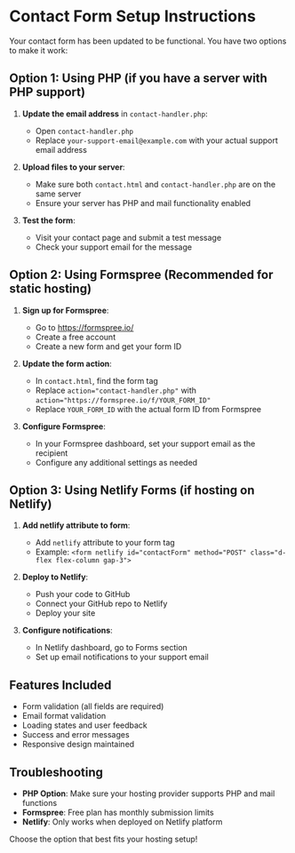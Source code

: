 # Contact Form Setup Instructions

Your contact form has been updated to be functional. You have two options to make it work:

## Option 1: Using PHP (if you have a server with PHP support)

1. **Update the email address** in `contact-handler.php`:
   - Open `contact-handler.php`
   - Replace `your-support-email@example.com` with your actual support email address

2. **Upload files to your server**:
   - Make sure both `contact.html` and `contact-handler.php` are on the same server
   - Ensure your server has PHP and mail functionality enabled

3. **Test the form**:
   - Visit your contact page and submit a test message
   - Check your support email for the message

## Option 2: Using Formspree (Recommended for static hosting)

1. **Sign up for Formspree**:
   - Go to https://formspree.io/
   - Create a free account
   - Create a new form and get your form ID

2. **Update the form action**:
   - In `contact.html`, find the form tag
   - Replace `action="contact-handler.php"` with `action="https://formspree.io/f/YOUR_FORM_ID"`
   - Replace `YOUR_FORM_ID` with the actual form ID from Formspree

3. **Configure Formspree**:
   - In your Formspree dashboard, set your support email as the recipient
   - Configure any additional settings as needed

## Option 3: Using Netlify Forms (if hosting on Netlify)

1. **Add netlify attribute to form**:
   - Add `netlify` attribute to your form tag
   - Example: `<form netlify id="contactForm" method="POST" class="d-flex flex-column gap-3">`

2. **Deploy to Netlify**:
   - Push your code to GitHub
   - Connect your GitHub repo to Netlify
   - Deploy your site

3. **Configure notifications**:
   - In Netlify dashboard, go to Forms section
   - Set up email notifications to your support email

## Features Included

- Form validation (all fields are required)
- Email format validation
- Loading states and user feedback
- Success and error messages
- Responsive design maintained

## Troubleshooting

- **PHP Option**: Make sure your hosting provider supports PHP and mail functions
- **Formspree**: Free plan has monthly submission limits
- **Netlify**: Only works when deployed on Netlify platform

Choose the option that best fits your hosting setup!
